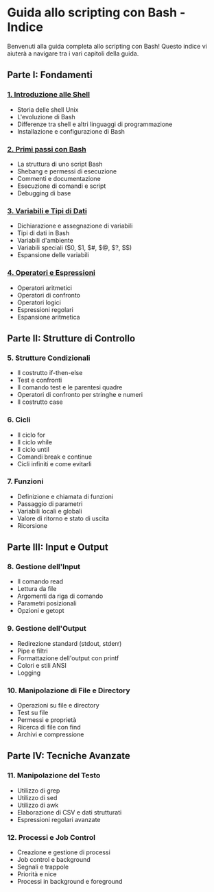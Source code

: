 # Guida allo scripting con Bash - Indice

Benvenuti alla guida completa allo scripting con Bash! Questo indice vi aiuterà a navigare tra i vari capitoli della guida.

## Parte I: Fondamenti

### [1. Introduzione alle Shell](./01_Introduzione_alle_Shell.md)
- Storia delle shell Unix
- L'evoluzione di Bash
- Differenze tra shell e altri linguaggi di programmazione
- Installazione e configurazione di Bash

### [2. Primi passi con Bash](./02_Primi_passi_con_Bash.md)
- La struttura di uno script Bash
- Shebang e permessi di esecuzione
- Commenti e documentazione
- Esecuzione di comandi e script
- Debugging di base

### [3. Variabili e Tipi di Dati](./03_Variabili_e_Tipi_di_Dati.md)
- Dichiarazione e assegnazione di variabili
- Tipi di dati in Bash
- Variabili d'ambiente
- Variabili speciali ($0, $1, $#, $@, $?, $$)
- Espansione delle variabili

### [4. Operatori e Espressioni](./04_Operatori_e_Espressioni.md)
- Operatori aritmetici
- Operatori di confronto
- Operatori logici
- Espressioni regolari
- Espansione aritmetica

## Parte II: Strutture di Controllo

### 5. Strutture Condizionali
- Il costrutto if-then-else
- Test e confronti
- Il comando test e le parentesi quadre
- Operatori di confronto per stringhe e numeri
- Il costrutto case

### 6. Cicli
- Il ciclo for
- Il ciclo while
- Il ciclo until
- Comandi break e continue
- Cicli infiniti e come evitarli

### 7. Funzioni
- Definizione e chiamata di funzioni
- Passaggio di parametri
- Variabili locali e globali
- Valore di ritorno e stato di uscita
- Ricorsione

## Parte III: Input e Output

### 8. Gestione dell'Input
- Il comando read
- Lettura da file
- Argomenti da riga di comando
- Parametri posizionali
- Opzioni e getopt

### 9. Gestione dell'Output
- Redirezione standard (stdout, stderr)
- Pipe e filtri
- Formattazione dell'output con printf
- Colori e stili ANSI
- Logging

### 10. Manipolazione di File e Directory
- Operazioni su file e directory
- Test su file
- Permessi e proprietà
- Ricerca di file con find
- Archivi e compressione

## Parte IV: Tecniche Avanzate

### 11. Manipolazione del Testo
- Utilizzo di grep
- Utilizzo di sed
- Utilizzo di awk
- Elaborazione di CSV e dati strutturati
- Espressioni regolari avanzate

### 12. Processi e Job Control
- Creazione e gestione di processi
- Job control e background
- Segnali e trappole
- Priorità e nice
- Processi in background e foreground